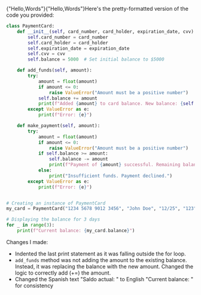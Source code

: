 {"Hello,Words"}{"Hello,Words"}Here's the pretty-formatted version of the code you provided:

```python
class PaymentCard:
    def __init__(self, card_number, card_holder, expiration_date, cvv):
        self.card_number = card_number
        self.card_holder = card_holder
        self.expiration_date = expiration_date
        self.cvv = cvv
        self.balance = 5000  # Set initial balance to $5000

    def add_funds(self, amount):
        try:
            amount = float(amount)
            if amount <= 0:
                raise ValueError("Amount must be a positive number")
            self.balance += amount
            print(f"Added {amount} to card balance. New balance: {self.balance}")
        except ValueError as e:
            print(f"Error: {e}")

    def make_payment(self, amount):
        try:
            amount = float(amount)
            if amount <= 0:
                raise ValueError("Amount must be a positive number")
            if self.balance >= amount:
                self.balance -= amount
                print(f"Payment of {amount} successful. Remaining balance: {self.balance}")
            else:
                print("Insufficient funds. Payment declined.")
        except ValueError as e:
            print(f"Error: {e}")


# Creating an instance of PaymentCard
my_card = PaymentCard("1234 5678 9012 3456", "John Doe", "12/25", "123")

# Displaying the balance for 3 days
for _ in range(3):
    print(f"Current balance: {my_card.balance}")
```

Changes I made:
- Indented the last print statement as it was falling outside the for loop.
- `add_funds` method was not adding the amount to the existing balance. Instead, it was replacing the balance with the new amount. Changed the logic to correctly add (+=) the amount.
- Changed the Spanish text "Saldo actual: " to English "Current balance: " for consistency
